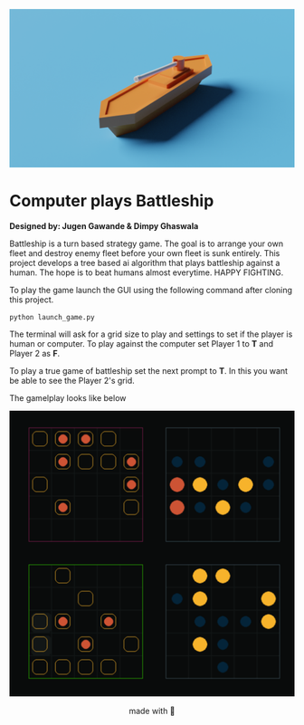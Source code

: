 ![plot](/Assets/battleship.png)
# Computer plays Battleship

<b>Designed by: Jugen Gawande & Dimpy Ghaswala</b>

Battleship is a turn based strategy game. The goal is to arrange your own fleet and destroy enemy fleet before your own fleet is sunk entirely. 
This project develops a tree based ai algorithm that plays battleship against a human. The hope is to beat humans almost everytime. HAPPY FIGHTING.

To play the game launch the GUI using the following command after cloning this project.
```
python launch_game.py
```

The terminal will ask for a grid size to play and settings to set if the player is human or computer.
To play against the computer set Player 1 to <b>T</b> and Player 2 as <b>F</b>. 

To play a true game of battleship set the next prompt to <b>T</b>. In this you want be able to see the Player 2's grid.

The gamelplay looks like below

![plot](/Assets/gameplay_1.png)




<center> made with 🧠</center>

